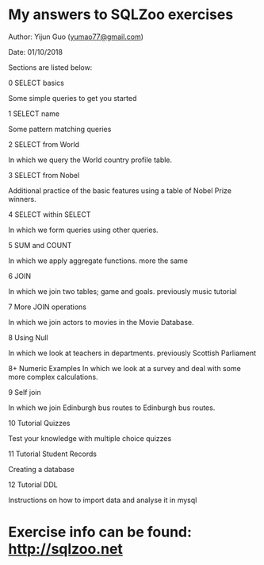 # My answers to SQLZoo exercises

Author: Yijun Guo (yumao77@gmail.com)

Date: 01/10/2018

Sections are listed below: 

0 SELECT basics

Some simple queries to get you started

1 SELECT name

Some pattern matching queries

2 SELECT from World

In which we query the World country profile table.

3 SELECT from Nobel

Additional practice of the basic features using a table of Nobel Prize winners.

4 SELECT within SELECT

In which we form queries using other queries.

5 SUM and COUNT

In which we apply aggregate functions. more the same

6 JOIN

In which we join two tables; game and goals. previously music tutorial

7 More JOIN operations

In which we join actors to movies in the Movie Database.

8 Using Null

In which we look at teachers in departments. previously Scottish Parliament

8+ Numeric Examples
In which we look at a survey and deal with some more complex calculations.

9 Self join

In which we join Edinburgh bus routes to Edinburgh bus routes.

10 Tutorial Quizzes

Test your knowledge with multiple choice quizzes

11 Tutorial Student Records

Creating a database

12 Tutorial DDL

Instructions on how to import data and analyse it in mysql

# Exercise info can be found: http://sqlzoo.net
